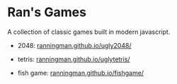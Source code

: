 # Ran's Games

A collection of classic games built in modern javascript.

* 2048: [ranningman.github.io/ugly2048/](https://ranningman.github.io/Ugly2048/)

* tetris: [ranningman.github.io/uglytetris/](https://ranningman.github.io/UglyTetris/)

* fish game: [ranningman.github.io/fishgame/](https://ranningman.github.io/FishGame/)
